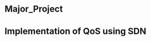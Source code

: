 # Major_Project
<!DOCTYPE html>
<html>
<head>
</head>
<body>
<h1>Implementation of QoS using SDN</h1>
</body>
</html>

